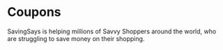 # Coupons
SavingSays is helping millions of Savvy Shoppers around the world, who are struggling to save money on their shopping.

